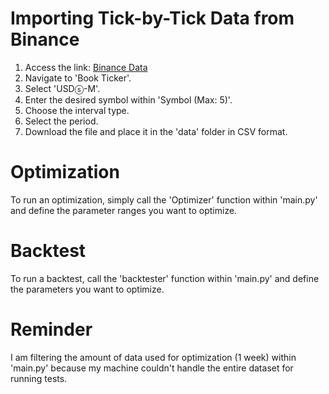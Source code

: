 # Importing Tick-by-Tick Data from Binance
1. Access the link: [Binance Data](https://www.binance.com/en/landing/data)
2. Navigate to 'Book Ticker'.
3. Select 'USDⓢ-M'.
4. Enter the desired symbol within 'Symbol (Max: 5)'.
5. Choose the interval type.
6. Select the period.
7. Download the file and place it in the 'data' folder in CSV format.

# Optimization
To run an optimization, simply call the 'Optimizer' function within 'main.py' and define the parameter ranges you want to optimize.

# Backtest
To run a backtest, call the 'backtester' function within 'main.py' and define the parameters you want to optimize.

# Reminder
I am filtering the amount of data used for optimization (1 week) within 'main.py' because my machine couldn't handle the entire dataset for running tests.
